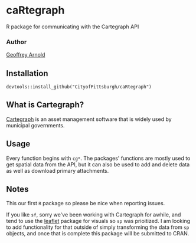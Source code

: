 # caRtegraph
R package for communicating with the Cartegraph API

### Author
[Geoffrey Arnold](mailto:geoffrey.arnold@pittsburghpa.gov)

## Installation
`devtools::install_github("CityofPittsburgh/caRtegraph")`

## What is Cartegraph?
[Cartegraph](https://www.cartegraph.com/) is an asset management software that is widely used by municipal governments.

## Usage

Every function begins with `cg*`. The packages' functions are mostly used to get spatial data from the API, but it can also be used to add and delete data as well as download primary attachments.

## Notes

This our first `R` package so please be nice when reporting issues.

If you like `sf`, sorry we've been working with Cartegraph for awhile, and tend to use the [leaflet](https://rstudio.github.io/leaflet/) package for visuals so `sp` was prioitized. I am looking to add functionality for that outside of simply transforming the data from `sp` objects, and once that is complete this package will be submitted to CRAN.
